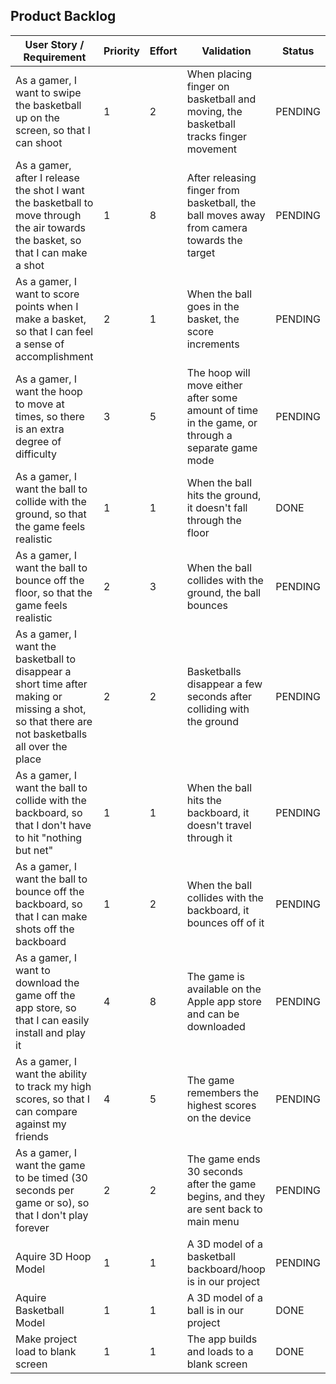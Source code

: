 ## Product Backlog

User Story / Requirement | Priority | Effort | Validation | Status
--- | --- | --- | --- | ---
As a gamer, I want to swipe the basketball up on the screen, so that I can shoot | 1 | 2 | When placing finger on basketball and moving, the basketball tracks finger movement | PENDING
As a gamer, after I release the shot I want the basketball to move through the air towards the basket, so that I can make a shot | 1 | 8 | After releasing finger from basketball, the ball moves away from camera towards the target  | PENDING
As a gamer, I want to score points when I make a basket, so that I can feel a sense of accomplishment | 2 | 1 | When the ball goes in the basket, the score increments | PENDING
As a gamer, I want the hoop to move at times, so there is an extra degree of difficulty | 3 | 5 | The hoop will move either after some amount of time in the game, or through a separate game mode | PENDING
As a gamer, I want the ball to collide with the ground, so that the game feels realistic | 1 | 1 | When the ball hits the ground, it doesn't fall through the floor | DONE
As a gamer, I want the ball to bounce off the floor, so that the game feels realistic | 2 | 3 | When the ball collides with the ground, the ball bounces | PENDING
As a gamer, I want the basketball to disappear a short time after making or missing a shot, so that there are not basketballs all over the place | 2 | 2 | Basketballs disappear a few seconds after colliding with the ground | PENDING
As a gamer, I want the ball to collide with the backboard, so that I don't have to hit "nothing but net" | 1 | 1 | When the ball hits the backboard, it doesn't travel through it | PENDING
As a gamer, I want the ball to bounce off the backboard, so that I can make shots off the backboard | 1 | 2 | When the ball collides with the backboard, it bounces off of it | PENDING
As a gamer, I want to download the game off the app store, so that I can easily install and play it | 4 | 8 | The game is available on the Apple app store and can be downloaded | PENDING
As a gamer, I want the ability to track my high scores, so that I can compare against my friends | 4 | 5 | The game remembers the highest scores on the device | PENDING
As a gamer, I want the game to be timed (30 seconds per game or so), so that I don't play forever | 2 | 2 | The game ends 30 seconds after the game begins, and they are sent back to main menu | PENDING
Aquire 3D Hoop Model | 1 | 1 | A 3D model of a basketball backboard/hoop is in our project | PENDING
Aquire Basketball Model | 1 | 1 | A 3D model of a ball is in our project | DONE
Make project load to blank screen | 1 | 1 | The app builds and loads to a blank screen | DONE
